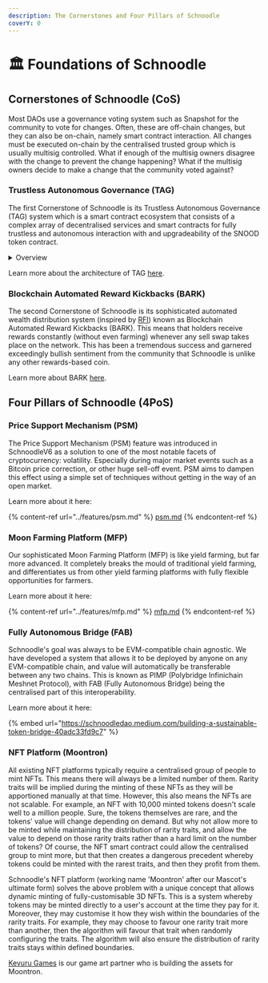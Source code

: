 ```yaml
---
description: The Cornerstones and Four Pillars of Schnoodle
coverY: 0
---
```


# 🏛 Foundations of Schnoodle

## Cornerstones of Schnoodle (CoS)

Most DAOs use a governance voting system such as Snapshot for the community to vote for changes. Often, these are off-chain changes, but they can also be on-chain, namely smart contract interaction. All changes must be executed on-chain by the centralised trusted group which is usually multisig controlled. What if enough of the multisig owners disagree with the change to prevent the change happening? What if the multisig owners decide to make a change that the community voted against?

### Trustless Autonomous Governance (TAG)

The first Cornerstone of Schnoodle is its Trustless Autonomous Governance (TAG) system which is a smart contract ecosystem that consists of a complex array of decentralised services and smart contracts for fully trustless and autonomous interaction with and upgradeability of the SNOOD token contract.

<details>

<summary>Overview</summary>

Schnoodle solves the multisig problem by fully automating the execution of gasless (zero cost) off-chain votes via an on-chain oracle that uses simple economic game theory to execute the change. After the vote takes place off-chain (using [Snapshot](https://snapshot.org/#/schnoodle.eth)), an escalation game-based oracle ([reality.eth](https://reality.eth.link/)) then accepts a bond from a member of the community to confirm the outcome of the vote. If their interpretation of the vote aligns with the actual vote, then after 24 hours, the vote will be finalised. If it does not, then someone else can double the bond and state a different interpretation of the vote. And so on and so forth. The bond is returned to those who stated the outcome of the vote correctly. In practice, if the off-chain vote is 'Yes' for example, the first person to set the bond will generally also interpret it as 'Yes' and the vote will be finalised on this basis. It's unusual for this not to happen for standard changes that the majority of people vote for, but this is a safeguard to ensure the integrity of the off-chain voting system when executing it automatically on-chain.

Finally, after a 24-hour cool-off period, the change may be executed by anyone.

Gnosis SafeSnap is the DAO module that integrates Snapshot and reality.eth. This decentralised process epitomises the Holy Grail of blockchain, something no blockchain project has ever truly achieved.

</details>

Learn more about the architecture of TAG [here](architecture.md#trustless-autonomous-governance).

### Blockchain Automated Reward Kickbacks (BARK)

The second Cornerstone of Schnoodle is its sophisticated automated wealth distribution system (inspired by [RFI](https://reflect.finance/)) known as Blockchain Automated Reward Kickbacks (BARK). This means that holders receive rewards constantly (without even farming) whenever any sell swap takes place on the network. This has been a tremendous success and garnered exceedingly bullish sentiment from the community that Schnoodle is unlike any other rewards-based coin.

Learn more about BARK [here](architecture.md#bark-algorithm).

## Four Pillars of Schnoodle (4PoS)

### Price Support Mechanism (PSM)

The Price Support Mechanism (PSM) feature was introduced in SchnoodleV6 as a solution to one of the most notable facets of cryptocurrency: volatility. Especially during major market events such as a Bitcoin price correction, or other huge sell-off event. PSM aims to dampen this effect using a simple set of techniques without getting in the way of an open market.

Learn more about it here:

{% content-ref url="../features/psm.md" %}
[psm.md](../features/psm.md)
{% endcontent-ref %}

### Moon Farming Platform (MFP)

Our sophisticated Moon Farming Platform (MFP) is like yield farming, but far more advanced. It completely breaks the mould of traditional yield farming, and differentiates us from other yield farming platforms with fully flexible opportunities for farmers.

Learn more about it here:

{% content-ref url="../features/mfp.md" %}
[mfp.md](../features/mfp.md)
{% endcontent-ref %}

### Fully Autonomous Bridge (FAB)

Schnoodle's goal was always to be EVM-compatible chain agnostic. We have developed a system that allows it to be deployed by anyone on any EVM-compatible chain, and value will automatically be transferable between any two chains. This is known as PIMP (Polybridge Infinichain Meshnet Protocol), with FAB (Fully Autonomous Bridge) being the centralised part of this interoperability.

Learn more about it here:

{% embed url="https://schnoodledao.medium.com/building-a-sustainable-token-bridge-40adc33fd9c7" %}

### NFT Platform (Moontron)

All existing NFT platforms typically require a centralised group of people to mint NFTs. This means there will always be a limited number of them. Rarity traits will be implied during the minting of these NFTs as they will be apportioned manually at that time. However, this also means the NFTs are not scalable. For example, an NFT with 10,000 minted tokens doesn't scale well to a million people. Sure, the tokens themselves are rare, and the tokens' value will change depending on demand. But why not allow more to be minted while maintaining the distribution of rarity traits, and allow the value to depend on those rarity traits rather than a hard limit on the number of tokens? Of course, the NFT smart contract could allow the centralised group to mint more, but that then creates a dangerous precedent whereby tokens could be minted with the rarest traits, and then they profit from them.

Schnoodle's NFT platform (working name 'Moontron' after our Mascot's ultimate form) solves the above problem with a unique concept that allows dynamic minting of fully-customisable 3D NFTs. This is a system whereby tokens may be minted directly to a user's account at the time they pay for it. Moreover, they may customise it how they wish within the boundaries of the rarity traits. For example, they may choose to favour one rarity trait more than another, then the algorithm will favour that trait when randomly configuring the traits. The algorithm will also ensure the distribution of rarity traits stays within defined boundaries.

[Kevuru Games](https://kevurugames.com/) is our game art partner who is building the assets for Moontron.

